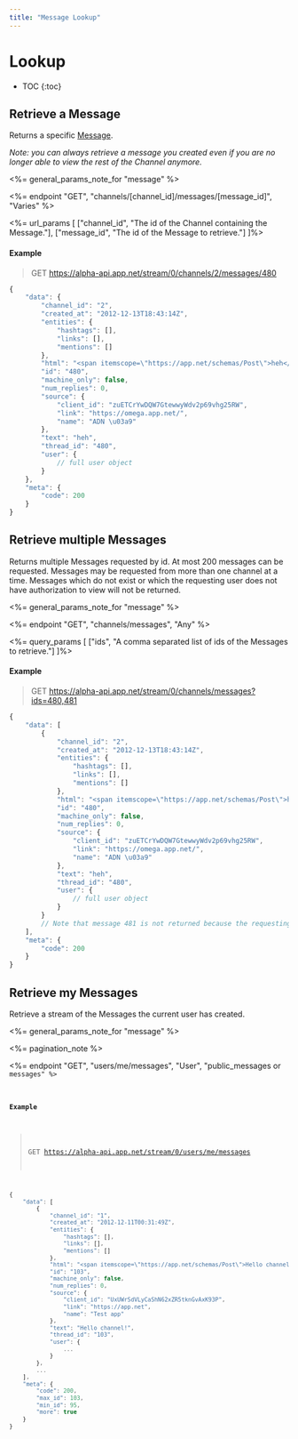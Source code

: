 ```yaml
---
title: "Message Lookup"
---
```


# Lookup

* TOC
{:toc}

## Retrieve a Message

Returns a specific [Message](/docs/resources/message/).

*Note: you can always retrieve a message you created even if you are no longer able to view the rest of the Channel anymore.*

<%= general_params_note_for "message" %>

<%= endpoint "GET", "channels/[channel_id]/messages/[message_id]", "Varies" %>

<%= url_params [
    ["channel_id", "The id of the Channel containing the Message."],
    ["message_id", "The id of the Message to retrieve."]
]%>

#### Example

> GET https://alpha-api.app.net/stream/0/channels/2/messages/480

~~~ js
{
    "data": {
        "channel_id": "2",
        "created_at": "2012-12-13T18:43:14Z",
        "entities": {
            "hashtags": [],
            "links": [],
            "mentions": []
        },
        "html": "<span itemscope=\"https://app.net/schemas/Post\">heh</span>",
        "id": "480",
        "machine_only": false,
        "num_replies": 0,
        "source": {
            "client_id": "zuETCrYwDQW7GtewwyWdv2p69vhg25RW",
            "link": "https://omega.app.net/",
            "name": "ADN \u03a9"
        },
        "text": "heh",
        "thread_id": "480",
        "user": {
            // full user object
        }
    },
    "meta": {
        "code": 200
    }
}
~~~

## Retrieve multiple Messages

Returns multiple Messages requested by id. At most 200 messages can be requested. Messages may be requested from more than one channel at a time. Messages which do not exist or which the requesting user does not have authorization to view will not be returned.

<%= general_params_note_for "message" %>

<%= endpoint "GET", "channels/messages", "Any" %>

<%= query_params [
    ["ids", "A comma separated list of ids of the Messages to retrieve."]
]%>

#### Example

> GET https://alpha-api.app.net/stream/0/channels/messages?ids=480,481

~~~ js
{
    "data": [
        {
            "channel_id": "2",
            "created_at": "2012-12-13T18:43:14Z",
            "entities": {
                "hashtags": [],
                "links": [],
                "mentions": []
            },
            "html": "<span itemscope=\"https://app.net/schemas/Post\">heh</span>",
            "id": "480",
            "machine_only": false,
            "num_replies": 0,
            "source": {
                "client_id": "zuETCrYwDQW7GtewwyWdv2p69vhg25RW",
                "link": "https://omega.app.net/",
                "name": "ADN \u03a9"
            },
            "text": "heh",
            "thread_id": "480",
            "user": {
                // full user object
            }
        }
        // Note that message 481 is not returned because the requesting user does not have permission to see it.
    ],
    "meta": {
        "code": 200
    }
}
~~~

## Retrieve my Messages

Retrieve a stream of the Messages the current user has created.

<%= general_params_note_for "message" %>

<%= pagination_note %>

<%= endpoint "GET", "users/me/messages", "User", "public_messages</code> or <code>messages" %>

#### Example

> GET https://alpha-api.app.net/stream/0/users/me/messages

~~~ js
{
    "data": [
        {
            "channel_id": "1",
            "created_at": "2012-12-11T00:31:49Z",
            "entities": {
                "hashtags": [],
                "links": [],
                "mentions": []
            },
            "html": "<span itemscope=\"https://app.net/schemas/Post\">Hello channel!</span>",
            "id": "103",
            "machine_only": false,
            "num_replies": 0,
            "source": {
                "client_id": "UxUWrSdVLyCaShN62xZR5tknGvAxK93P",
                "link": "https://app.net",
                "name": "Test app"
            },
            "text": "Hello channel!",
            "thread_id": "103",
            "user": {
                ...
            }
        },
        ...
    ],
    "meta": {
        "code": 200,
        "max_id": 103,
        "min_id": 95,
        "more": true
    }
}
~~~
